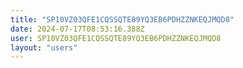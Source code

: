 ```yaml
---
title: "SP10VZ03QFE1CQSSQTE89YQ3EB6PDHZZNKEQJMQD8"
date: 2024-07-17T08:53:16.388Z
user: SP10VZ03QFE1CQSSQTE89YQ3EB6PDHZZNKEQJMQD8
layout: "users"
---
```

    